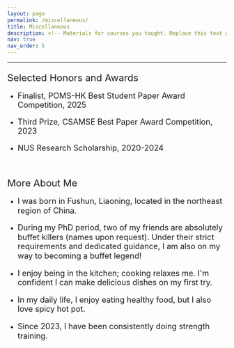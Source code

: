 ```yaml
---
layout: page
permalink: /miscellaneous/
title: Miscellaneous
description: <!-- Materials for courses you taught. Replace this text with your description. -->
nav: true
nav_order: 5
---
```


---




<p style="font-size: 22px;  margin-bottom: 10px;">Selected Honors and Awards

- <p style="font-size: 18px">Finalist, POMS-HK Best Student Paper Award Competition, 2025
- <p style="font-size: 18px">Third Prize, CSAMSE Best Paper Award Competition, 2023
- <p style="font-size: 18px">NUS Research Scholarship, 2020-2024

<!--
- Second Prize, China High School Mathematical Olympiad (Provincial)
- Third Prize, China High School Biology Olympiad (Provincial)
-->

<br/>

<p style="font-size: 22px;  margin-bottom: 10px;"> More About Me

- <p style="line-height: 1.2; font-size: 18px"> I was born in Fushun, Liaoning, located in the northeast region of China.</p>
- <p style="line-height: 1.2; font-size: 18px"> During my PhD period, two of my friends are absolutely buffet killers (names upon request). Under their strict requirements and dedicated guidance, I am also on my way to becoming a buffet legend!</p>
- <p style="line-height: 1.2; font-size: 18px"> I enjoy being in the kitchen; cooking relaxes me. I'm confident I can make delicious dishes on my first try.</p>
- <p style="line-height: 1.2; font-size: 18px"> In my daily life, I enjoy eating healthy food, but I also love spicy hot pot.</p>
- <p style="line-height: 1.2; font-size: 18px"> Since 2023, I have been consistently doing strength training.</p>

<!--
<br/>

- I was born in Fushun, Liaoning, located in the northeast region of China.
- During my PhD period, two of my friends are absolutely buffet killers (names upon request). Under their strict requirements and dedicated guidance, I am also on my way to becoming a buffet legend!
- I enjoy being in the kitchen; cooking relaxes me. I'm confident I can make delicious dishes on my first try.
- In my daily life, I enjoy eating healthy food, but I also love spicy hot pot.
- Since 2023, I have been consistently doing strength training (although there are still no very obvious signs of it yet...).

-->

<!--
<br/>

- I was born in Fushun, Liaoning, located in the northeast region of China.
- During my PhD period, two of my friends are absolutely buffet killers (names upon request). Under their strict requirements and dedicated guidance, I am also on my way to becoming a buffet legend!
- I enjoy being in the kitchen; cooking relaxes me. I'm confident I can make delicious dishes on my first try.
- In my daily life, I enjoy eating healthy food, but I also love spicy hot pot.
- Since 2023, I have been consistently doing strength training (although there are still no very obvious signs of it yet...).

-->
